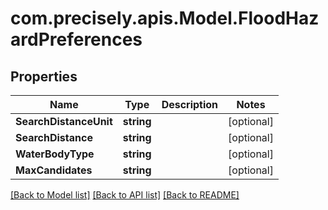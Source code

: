 # com.precisely.apis.Model.FloodHazardPreferences
## Properties

Name | Type | Description | Notes
------------ | ------------- | ------------- | -------------
**SearchDistanceUnit** | **string** |  | [optional] 
**SearchDistance** | **string** |  | [optional] 
**WaterBodyType** | **string** |  | [optional] 
**MaxCandidates** | **string** |  | [optional] 

[[Back to Model list]](../README.md#documentation-for-models) [[Back to API list]](../README.md#documentation-for-api-endpoints) [[Back to README]](../README.md)

